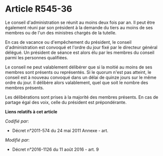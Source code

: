 # Article R545-36

Le conseil d'administration se réunit au moins deux fois par an. Il peut être également réuni par son président à la demande
du tiers au moins de ses membres ou de l'un des ministres chargés de la tutelle.

En cas de vacance ou d'empêchement du président, le conseil d'administration est convoqué et l'ordre du jour fixé par le
directeur général délégué. Un président de séance est alors élu par les membres du conseil parmi les personnes qualifiées.

Le conseil ne peut valablement délibérer que si la moitié au moins de ses membres sont présents ou représentés. Si le quorum
n'est pas atteint, le conseil est à nouveau convoqué dans un délai de quinze jours sur le même ordre du jour. Il délibère
alors valablement, quel que soit le nombre des membres présents.

Les délibérations sont prises à la majorité des membres présents. En cas de partage égal des voix, celle du président est
prépondérante.

**Liens relatifs à cet article**

_Codifié par_:

  - Décret n°2011-574 du 24 mai 2011 Annexe - art.

_Modifié par_:

  - Décret n°2016-1126 du 11 août 2016 - art. 9
